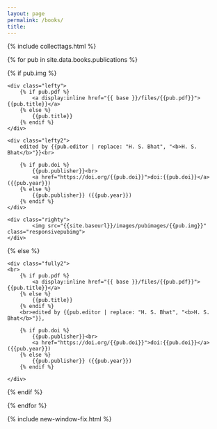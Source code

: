 ```yaml
---
layout: page
permalink: /books/
title: 
---
```


{% include collecttags.html %}

{% for pub in site.data.books.publications %}
<div class="group">

{% if pub.img %}

    <div class="lefty">
		{% if pub.pdf %}
			<a display:inline href="{{ base }}/files/{{pub.pdf}}">{{pub.title}}</a>
		{% else %} 
			{{pub.title}} 
		{% endif %}
	</div>	

	<div class="lefty2">	
		edited by {{pub.editor | replace: "H. S. Bhat", "<b>H. S. Bhat</b>"}}<br>
		
		{% if pub.doi %}
			{{pub.publisher}}<br>
			<a href="https://doi.org/{{pub.doi}}">doi:{{pub.doi}}</a> ({{pub.year}}) 
		{% else %}
			{{pub.publisher}} ({{pub.year}})
		{% endif %}
    </div>
	
	<div class="righty">
			<img src="{{site.baseurl}}/images/pubimages/{{pub.img}}" class="responsivepubimg">
	</div>

{% else %}

    <div class="fully2">
    <br>
		{% if pub.pdf %}
			<a display:inline href="{{ base }}/files/{{pub.pdf}}">{{pub.title}}</a>
		{% else %} 
			{{pub.title}} 
		{% endif %}
		<br>edited by {{pub.editor | replace: "H. S. Bhat", "<b>H. S. Bhat</b>"}},
		
		{% if pub.doi %}
			{{pub.publisher}}<br>
			<a href="https://doi.org/{{pub.doi}}">doi:{{pub.doi}}</a> ({{pub.year}}) 
		{% else %}
			{{pub.publisher}} ({{pub.year}})
		{% endif %}
		
	</div>
{% endif %}		
</div>
	
{% endfor %}

{% include new-window-fix.html %}


[LG]: http://www.geologie.ens.fr
[ENS]: http://www.ens.fr
[topics]: /topics/
